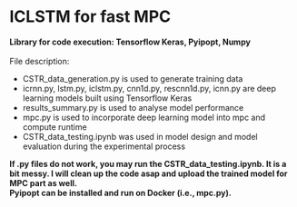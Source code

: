 # ICLSTM for fast MPC
**Library for code execution: Tensorflow Keras, Pyipopt, Numpy** </br> </br>
File description:
* CSTR_data_generation.py is used to generate training data </br>
* icrnn.py, lstm.py, iclstm.py, cnn1d.py, rescnn1d.py, icnn.py are deep learning models built using Tensorflow Keras </br>
* results_summary.py is used to analyse model performance </br>
* mpc.py is used to incorporate deep learning model into mpc and compute runtime </br>
* CSTR_data_testing.ipynb was used in model design and model evaluation during the experimental process

**If .py files do not work, you may run the CSTR_data_testing.ipynb. It is a bit messy. I will clean up the code asap and upload the trained model for MPC part as well.** </br>
**Pyipopt can be installed and run on Docker (i.e., mpc.py).**
